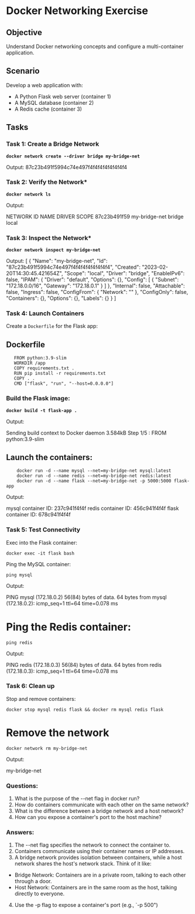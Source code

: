 # Docker Networking Exercise

## Objective

Understand Docker networking concepts and configure a multi-container application.


## Scenario

Develop a web application with:


* A Python Flask web server (container 1)
* A MySQL database (container 2)
* A Redis cache (container 3)


## Tasks


### Task 1: Create a Bridge Network

**```docker network create --driver bridge my-bridge-net```**

Output:
87c23b491f5994c74e497f4f4f4f4f4f4f4f4

### Task 2: Verify the Network*

**```docker network ls```**

Output:

NETWORK ID     NAME           DRIVER    SCOPE
87c23b491f59   my-bridge-net   bridge    local

### Task 3: Inspect the Network*

**```docker network inspect my-bridge-net```**

Output:
[
    {
        "Name": "my-bridge-net",
        "Id": "87c23b491f5994c74e497f4f4f4f4f4f4f4f4",
        "Created": "2023-02-20T14:30:45.421654Z",
        "Scope": "local",
        "Driver": "bridge",
        "EnableIPv6": false,
        "IPAM": {
            "Driver": "default",
            "Options": {},
            "Config": [
                {
                    "Subnet": "172.18.0.0/16",
                    "Gateway": "172.18.0.1"
                }
            ]
        },
        "Internal": false,
        "Attachable": false,
        "Ingress": false,
        "ConfigFrom": {
            "Network": ""
        },
        "ConfigOnly": false,
        "Containers": {},
        "Options": {},
        "Labels": {}
    }
]

### Task 4: Launch Containers

Create a `Dockerfile` for the Flask app:

## Dockerfile

```
   FROM python:3.9-slim
   WORKDIR /app
   COPY requirements.txt .
   RUN pip install -r requirements.txt
   COPY . .
   CMD ["flask", "run", "--host=0.0.0.0"]
```

### Build the Flask image:

**```docker build -t flask-app .```**

Output:

Sending build context to Docker daemon  3.584kB
Step 1/5 : FROM python:3.9-slim

## Launch the containers:

```
    docker run -d --name mysql --net=my-bridge-net mysql:latest
    docker run -d --name redis --net=my-bridge-net redis:latest
    docker run -d --name flask --net=my-bridge-net -p 5000:5000 flask-app
```

Output:

mysql container ID: 237c941f4f4f
redis container ID: 456c941f4f4f
flask container ID: 678c941f4f4f


### Task 5: Test Connectivity

Exec into the Flask container:

```
docker exec -it flask bash
```

Ping the MySQL container:

```
ping mysql
```

Output:

PING mysql (172.18.0.2) 56(84) bytes of data.
64 bytes from mysql (172.18.0.2): icmp_seq=1 ttl=64 time=0.078 ms


# Ping the Redis container:

```
ping redis
```

Output:

PING redis (172.18.0.3) 56(84) bytes of data.
64 bytes from redis (172.18.0.3): icmp_seq=1 ttl=64 time=0.078 ms

### Task 6: Clean up

Stop and remove containers:

```
docker stop mysql redis flask && docker rm mysql redis flask
```

# Remove the network

```
docker network rm my-bridge-net
```

Output:

my-bridge-net

### Questions:

1. What is the purpose of the --net flag in docker run?
2. How do containers communicate with each other on the same network?
3. What is the difference between a bridge network and a host network?
4. How can you expose a container's port to the host machine?


### Answers:

1. The --net flag specifies the network to connect the container to.
2. Containers communicate using their container names or IP addresses.
3. A bridge network provides isolation between containers, while a host network shares the host's network stack. Think of it like:
- Bridge Network: Containers are in a private room, talking to each other through a door.
- Host Network: Containers are in the same room as the host, talking directly to everyone.
4. Use the -p flag to expose a container's port (e.g., `-p 500")
